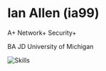 # Ian Allen (ia99)  

A+ Network+ Security+

BA JD University of Michigan

![Skills](https://skillicons.dev/icons?i=aws,github,idea,java,linux,py,vim,vscode)
